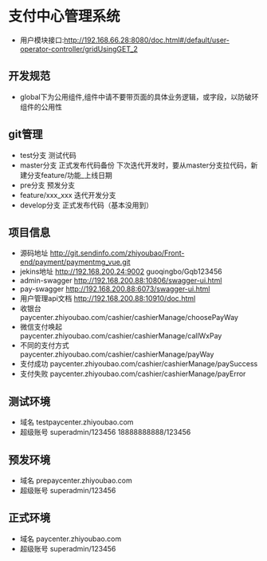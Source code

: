 # 支付中心管理系统
* 用户模块接口:http://192.168.66.28:8080/doc.html#/default/user-operator-controller/gridUsingGET_2
## 开发规范
* global下为公用组件,组件中请不要带页面的具体业务逻辑，或字段，以防破环组件的公用性
   
## git管理
 * test分支 测试代码
 * master分支 正式发布代码备份 下次迭代开发时，要从master分支拉代码，新建分支feature/功能_上线日期
 * pre分支 预发分支
 * feature/xxx_xxx 迭代开发分支
 * develop分支 正式发布代码（基本没用到）
   
## 项目信息
 * 源码地址 http://git.sendinfo.com/zhiyoubao/Front-end/payment/paymentmg_vue.git
 * jekins地址 http://192.168.200.24:9002 guoqingbo/Gqb123456
 * admin-swagger  http://192.168.200.88:10806/swagger-ui.html
 * pay-swagger  http://192.168.200.88:6073/swagger-ui.html
 * 用户管理api文档 http://192.168.200.88:10910/doc.html
 * 收银台 paycenter.zhiyoubao.com/cashier/cashierManage/choosePayWay
 * 微信支付唤起 paycenter.zhiyoubao.com/cashier/cashierManage/callWxPay
 * 不同的支付方式 paycenter.zhiyoubao.com/cashier/cashierManage/payWay
 * 支付成功 paycenter.zhiyoubao.com/cashier/cashierManage/paySuccess
 * 支付失败 paycenter.zhiyoubao.com/cashier/cashierManage/payError
    
## 测试环境
 * 域名 testpaycenter.zhiyoubao.com
 * 超级账号 superadmin/123456  18888888888/123456
    
## 预发环境
 * 域名 prepaycenter.zhiyoubao.com
 * 超级账号 superadmin/123456
 
## 正式环境
 * 域名 paycenter.zhiyoubao.com
 * 超级账号 superadmin/123456
